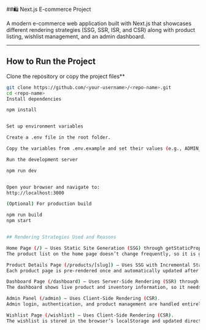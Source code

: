  ##🛍️ Next.js E-commerce Project

A modern e-commerce web application built with Next.js that showcases different rendering strategies (SSG, SSR, ISR, and CSR) along with product listing, wishlist management, and an admin dashboard.

---

## How to Run the Project

 Clone the repository or copy the project files**
   ```bash
   git clone https://github.com/<your-username>/<repo-name>.git
   cd <repo-name>
   Install dependencies

npm install


Set up environment variables

Create a .env file in the root folder.

Copy the variables from .env.example and set their values (e.g., ADMIN_API_KEY, NEXT_PUBLIC_ADMIN_KEY, etc.)

Run the development server

npm run dev


Open your browser and navigate to:
http://localhost:3000

(Optional) For production build

npm run build
npm start


## Rendering Strategies Used and Reasons

Home Page (/) – Uses Static Site Generation (SSG) through getStaticProps.
The product list on the home page doesn’t change frequently, so it is generated at build time for fast loading and better performance.

Product Details Page (/products/[slug]) – Uses SSG with Incremental Static Regeneration (ISR).
Each product page is pre-rendered once and automatically updated after a set time interval, keeping the data fresh without rebuilding the whole site.

Dashboard Page (/dashboard) – Uses Server-Side Rendering (SSR) through getServerSideProps.
The dashboard shows live product and inventory information, so it needs to fetch new data from the server every time the page loads.

Admin Panel (/admin) – Uses Client-Side Rendering (CSR).
Admin login, authentication, and product management are handled entirely on the client side using React state and API requests.

Wishlist Page (/wishlist) – Uses Client-Side Rendering (CSR).
The wishlist is stored in the browser’s localStorage and updated directly on the client side, so it doesn’t require any server-side rendering.
